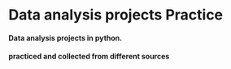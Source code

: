 # Data analysis projects Practice 

#### Data analysis projects in python. 
#### practiced and collected from different sources

